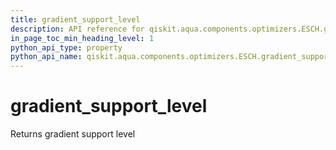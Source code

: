 ```yaml
---
title: gradient_support_level
description: API reference for qiskit.aqua.components.optimizers.ESCH.gradient_support_level
in_page_toc_min_heading_level: 1
python_api_type: property
python_api_name: qiskit.aqua.components.optimizers.ESCH.gradient_support_level
---
```


# gradient\_support\_level

Returns gradient support level

